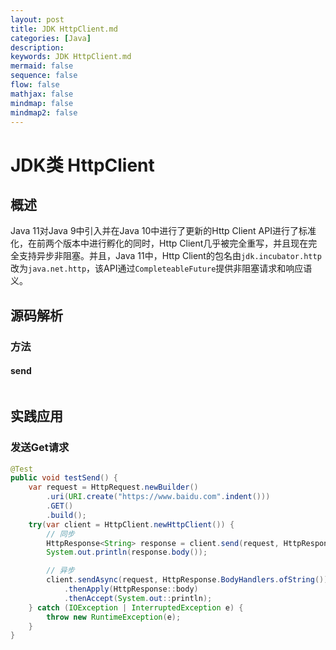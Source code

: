 ```yaml
---
layout: post
title: JDK HttpClient.md
categories: [Java]
description: 
keywords: JDK HttpClient.md
mermaid: false
sequence: false
flow: false
mathjax: false
mindmap: false
mindmap2: false
---
```

# JDK类 HttpClient

## 概述

Java 11对Java 9中引入并在Java 10中进行了更新的Http Client API进行了标准化，在前两个版本中进行孵化的同时，Http Client几乎被完全重写，并且现在完全支持异步非阻塞。并且，Java 11中，Http Client的包名由`jdk.incubator.http`改为`java.net.http`，该API通过`CompleteableFuture`提供非阻塞请求和响应语义。



## 源码解析

### 方法

#### send

```

```



## 实践应用

### 发送Get请求

```java
@Test
public void testSend() {
    var request = HttpRequest.newBuilder()
        .uri(URI.create("https://www.baidu.com".indent()))
        .GET()
        .build();
    try(var client = HttpClient.newHttpClient()) {
        // 同步
        HttpResponse<String> response = client.send(request, HttpResponse.BodyHandlers.ofString());
        System.out.println(response.body());

        // 异步
        client.sendAsync(request, HttpResponse.BodyHandlers.ofString())
            .thenApply(HttpResponse::body)
            .thenAccept(System.out::println);
    } catch (IOException | InterruptedException e) {
        throw new RuntimeException(e);
    }
}
```
